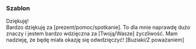 ### Szablon

Dziękuję!  
Bardzo dziękuję za [prezent/pomoc/spotkanie]. To dla mnie naprawdę dużo znaczy i jestem bardzo wdzięczna za [Twoją/Wasze] życzliwość. Mam nadzieję, że będę miała okazję się odwdzięczyć!
[Buziaki/Z poważaniem]